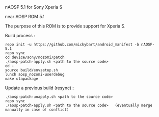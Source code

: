 nAOSP 5.1 for Sony Xperia S

near AOSP ROM 5.1

The purpose of this ROM is to provide support for Xperia S.

Build process :

    repo init -u https://github.com/mickybart/android_manifest -b nAOSP-5.1
    repo sync
    cd device/sony/nozomi/patch
    ./aosp-patch-apply.sh <path to the source code>
    cd -
    source build/envsetup.sh
    lunch aosp_nozomi-userdebug
    make otapackage

Update a previous build (resync) :

    ./aosp-patch-unapply.sh <path to the source code>
    repo sync
    ./aosp-patch-apply.sh <path to the source code>   (eventually merge manually in case of conflict)


